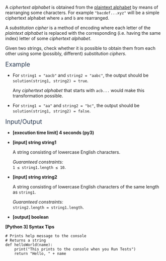 <p>A <em>ciphertext alphabet</em> is obtained from the <a href="keyword://plaintext-alphabet" target="_blank">plaintext alphabet</a> by means of rearranging some characters. For example <code>"bacdef...xyz"</code> will be a simple ciphertext alphabet where <code>a</code> and <code>b</code> are rearranged.</p>
<p>A <em>substitution cipher</em> is a method of encoding where each letter of the <em>plaintext alphabet</em> is replaced with the corresponding (i.e. having the same index) letter of some <em>ciphertext alphabet</em>.</p>
<p>Given two strings, check whether it is possible to obtain them from each other using some (possibly, different) <em>substitution ciphers</em>.</p>
<p><span class="markdown--header" style="color:#2b3b52;font-size:1.4em">Example</span></p>
<ul>
<li>
<p>For <code>string1 = "aacb"</code> and <code>string2 = "aabc"</code>, the output should be<br />
<code>solution(string1, string2) = true</code>.</p>
<p>Any <em>ciphertext alphabet</em> that starts with <code>acb...</code> would make this transformation possible.</p>
</li>
<li>
<p>For <code>string1 = "aa"</code> and <code>string2 = "bc"</code>, the output should be<br />
<code>solution(string1, string2) = false</code>.</p>
</li>
</ul>
<p><span class="markdown--header" style="color:#2b3b52;font-size:1.4em">Input/Output</span></p>
<ul>
<li>
<p><strong>[execution time limit] 4 seconds (py3)</strong></p>
</li>
<li>
<p><strong>[input] string string1</strong></p>
<p>A string consisting of lowercase English characters.</p>
<p><em>Guaranteed constraints:</em><br />
<code>1 ≤ string1.length ≤ 10</code>.</p>
</li>
<li>
<p><strong>[input] string string2</strong></p>
<p>A string consisting of lowercase English characters of the same length as <code>string1</code>.</p>
<p><em>Guaranteed constraints:</em><br />
<code>string2.length = string1.length</code>.</p>
</li>
<li>
<p><strong>[output] boolean</strong></p>
</li>
</ul>
<p><strong>[Python 3] Syntax Tips</strong></p>
<pre><code class="language-python"><span class="hljs-comment"># Prints help message to the console</span>
<span class="hljs-comment"># Returns a string</span>
<span class="hljs-keyword">def</span> <span class="hljs-title function_">helloWorld</span>(<span class="hljs-params">name</span>):
    <span class="hljs-built_in">print</span>(<span class="hljs-string">"This prints to the console when you Run Tests"</span>)
    <span class="hljs-keyword">return</span> <span class="hljs-string">"Hello, "</span> + name

</code></pre>
